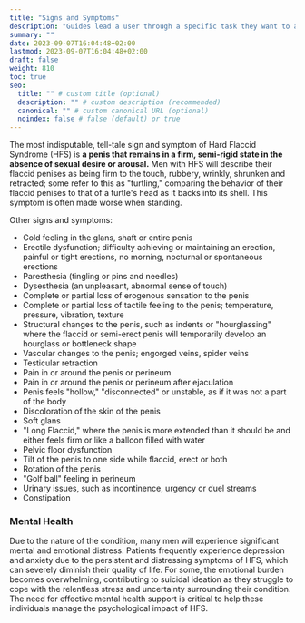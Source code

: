 ```yaml
---
title: "Signs and Symptoms"
description: "Guides lead a user through a specific task they want to accomplish, often with a sequence of steps."
summary: ""
date: 2023-09-07T16:04:48+02:00
lastmod: 2023-09-07T16:04:48+02:00
draft: false
weight: 810
toc: true
seo:
  title: "" # custom title (optional)
  description: "" # custom description (recommended)
  canonical: "" # custom canonical URL (optional)
  noindex: false # false (default) or true
---
```


The most indisputable, tell-tale sign and symptom of Hard Flaccid Syndrome (HFS) is **a penis that remains in a firm, semi-rigid state in the absence of sexual desire or arousal.** Men with HFS will describe their flaccid penises as being firm to the touch, rubbery, wrinkly, shrunken and retracted; some refer to this as "turtling," comparing the behavior of their flaccid penises to that of a turtle's head as it backs into its shell. This symptom is often made worse when standing.

Other signs and symptoms:

- Cold feeling in the glans, shaft or entire penis
- Erectile dysfunction; difficulty achieving or maintaining an erection, painful or tight erections, no morning, nocturnal or spontaneous erections
- Paresthesia (tingling or pins and needles)
- Dysesthesia (an unpleasant, abnormal sense of touch)
- Complete or partial loss of erogenous sensation to the penis
- Complete or partial loss of tactile feeling to the penis; temperature, pressure, vibration, texture
- Structural changes to the penis, such as indents or "hourglassing" where the flaccid or semi-erect penis will temporarily develop an hourglass or bottleneck shape
- Vascular changes to the penis; engorged veins, spider veins
- Testicular retraction
- Pain in or around the penis or perineum
- Pain in or around the penis or perineum after ejaculation
- Penis feels "hollow," "disconnected" or unstable, as if it was not a part of the body
- Discoloration of the skin of the penis
- Soft glans
- "Long Flaccid," where the penis is more extended than it should be and either feels firm or like a balloon filled with water
- Pelvic floor dysfunction
- Tilt of the penis to one side while flaccid, erect or both
- Rotation of the penis
- "Golf ball" feeling in perineum
- Urinary issues, such as incontinence, urgency or duel streams
- Constipation

### Mental Health

Due to the nature of the condition, many men will experience significant mental and emotional distress. Patients frequently experience depression and anxiety due to the persistent and distressing symptoms of HFS, which can severely diminish their quality of life. For some, the emotional burden becomes overwhelming, contributing to suicidal ideation as they struggle to cope with the relentless stress and uncertainty surrounding their condition. The need for effective mental health support is critical to help these individuals manage the psychological impact of HFS.

